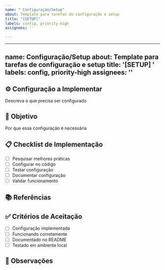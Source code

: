 ```yaml
---
name: " Configuração/Setup"
about: Template para tarefas de configuração e setup
title: "[SETUP]"
labels: config, priority-high
assignees: ''

---
```


---
name: Configuração/Setup
about: Template para tarefas de configuração e setup
title: '[SETUP] '
labels: config, priority-high
assignees: ''
---

## ⚙️ Configuração a Implementar
Descreva o que precisa ser configurado

## 🎯 Objetivo
Por que essa configuração é necessária

## 📋 Checklist de Implementação
- [ ] Pesquisar melhores práticas
- [ ] Configurar no código
- [ ] Testar configuração
- [ ] Documentar configuração
- [ ] Validar funcionamento

## 📚 Referências
<!-- Links para documentação, tutoriais, etc. -->

## ✅ Critérios de Aceitação
- [ ] Configuração implementada
- [ ] Funcionando corretamente
- [ ] Documentado no README
- [ ] Testado em ambiente local

## 📝 Observações
<!-- Detalhes técnicos específicos -->

